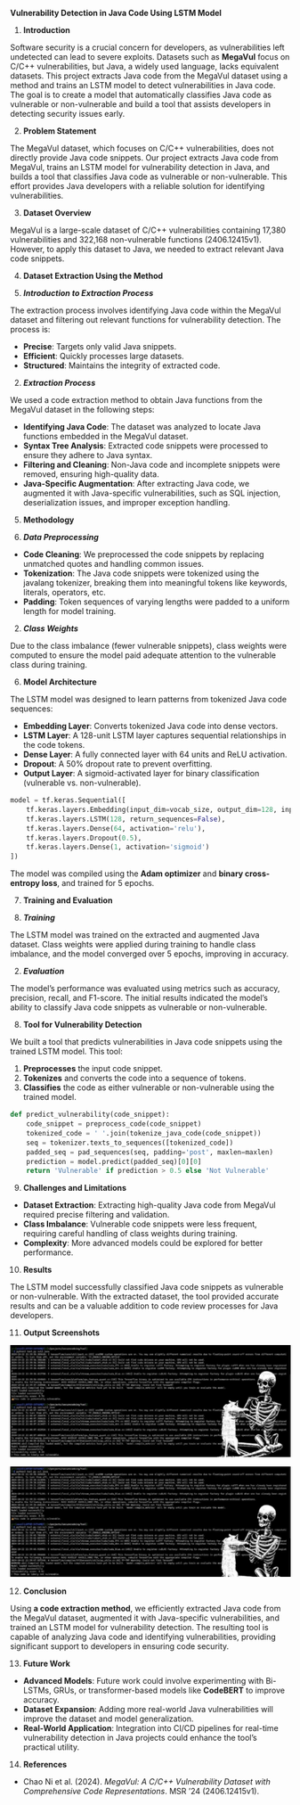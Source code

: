 **Vulnerability Detection in Java Code Using LSTM Model**

1. **Introduction**

Software security is a crucial concern for developers, as vulnerabilities left undetected can lead to severe exploits. Datasets such as **MegaVul** focus on C/C++ vulnerabilities, but Java, a widely used language, lacks equivalent datasets. This project extracts Java code from the MegaVul dataset using a method and trains an LSTM model to detect vulnerabilities in Java code. The goal is to create a model that automatically classifies Java code as vulnerable or non-vulnerable and build a tool that assists developers in detecting security issues early.

2. **Problem Statement**

The MegaVul dataset, which focuses on C/C++ vulnerabilities, does not directly provide Java code snippets. Our project extracts Java code from MegaVul, trains an LSTM model for vulnerability detection in Java, and builds a tool that classifies Java code as vulnerable or non-vulnerable. This effort provides Java developers with a reliable solution for identifying vulnerabilities.

3. **Dataset Overview**

MegaVul is a large-scale dataset of C/C++ vulnerabilities containing 17,380 vulnerabilities and 322,168 non-vulnerable functions (2406.12415v1). However, to apply this dataset to Java, we needed to extract relevant Java code snippets.

4. **Dataset Extraction Using the Method**

1. ***Introduction to Extraction Process***

The extraction process involves identifying Java code within the MegaVul dataset and filtering out relevant functions for vulnerability detection. The process is:

- **Precise**: Targets only valid Java snippets.
- **Efficient**: Quickly processes large datasets.
- **Structured**: Maintains the integrity of extracted code.

2. ***Extraction Process***

We used a code extraction method to obtain Java functions from the MegaVul dataset in the following steps:

- **Identifying Java Code**: The dataset was analyzed to locate Java functions embedded in the MegaVul dataset.
- **Syntax Tree Analysis**: Extracted code snippets were processed to ensure they adhere to Java syntax.
- **Filtering and Cleaning**: Non-Java code and incomplete snippets were removed, ensuring high-quality data.
- **Java-Specific Augmentation**: After extracting Java code, we augmented it with Java-specific vulnerabilities, such as SQL injection, deserialization issues, and improper exception handling.

5. **Methodology**

1. ***Data Preprocessing***
- **Code Cleaning**: We preprocessed the code snippets by replacing unmatched quotes and handling common issues.
- **Tokenization**: The Java code snippets were tokenized using the javalang tokenizer, breaking them into meaningful tokens like keywords, literals, operators, etc.
- **Padding**: Token sequences of varying lengths were padded to a uniform length for model training.

2. ***Class Weights***

Due to the class imbalance (fewer vulnerable snippets), class weights were computed to ensure the model paid adequate attention to the vulnerable class during training.

6. **Model Architecture**

The LSTM model was designed to learn patterns from tokenized Java code sequences:

- **Embedding Layer**: Converts tokenized Java code into dense vectors.
- **LSTM Layer**: A 128-unit LSTM layer captures sequential relationships in the code tokens.
- **Dense Layer**: A fully connected layer with 64 units and ReLU activation.
- **Dropout**: A 50% dropout rate to prevent overfitting.
- **Output Layer**: A sigmoid-activated layer for binary classification (vulnerable vs. non-vulnerable).

```python
model = tf.keras.Sequential([
    tf.keras.layers.Embedding(input_dim=vocab_size, output_dim=128, input_length=maxlen),
    tf.keras.layers.LSTM(128, return_sequences=False),
    tf.keras.layers.Dense(64, activation='relu'),
    tf.keras.layers.Dropout(0.5),
    tf.keras.layers.Dense(1, activation='sigmoid')
])
```

The model was compiled using the **Adam optimizer** and **binary cross-entropy loss**, and trained for 5 epochs.

7. **Training and Evaluation**

1. ***Training***

The LSTM model was trained on the extracted and augmented Java dataset. Class weights were applied during training to handle class imbalance, and the model converged over 5 epochs, improving in accuracy.

2. ***Evaluation***

The model’s performance was evaluated using metrics such as accuracy, precision, recall, and F1-score. The initial results indicated the model’s ability to classify Java code snippets as vulnerable or non-vulnerable.

8. **Tool for Vulnerability Detection**

We built a tool that predicts vulnerabilities in Java code snippets using the trained LSTM model. This tool:

1. **Preprocesses** the input code snippet.
2. **Tokenizes** and converts the code into a sequence of tokens.
3. **Classifies** the code as either vulnerable or non-vulnerable using the trained model.

```python
def predict_vulnerability(code_snippet):
    code_snippet = preprocess_code(code_snippet)
    tokenized_code = ' '.join(tokenize_java_code(code_snippet))
    seq = tokenizer.texts_to_sequences([tokenized_code])
    padded_seq = pad_sequences(seq, padding='post', maxlen=maxlen)
    prediction = model.predict(padded_seq)[0][0]
    return 'Vulnerable' if prediction > 0.5 else 'Not Vulnerable'
```

9. **Challenges and Limitations**
- **Dataset Extraction**: Extracting high-quality Java code from MegaVul required precise filtering and validation.
- **Class Imbalance**: Vulnerable code snippets were less frequent, requiring careful handling of class weights during training.
- **Complexity**: More advanced models could be explored for better performance.

10. **Results**

The LSTM model successfully classified Java code snippets as vulnerable or non-vulnerable. With the extracted dataset, the tool provided accurate results and can be a valuable addition to code review processes for Java developers.

11. **Output Screenshots**

![](Aspose.Words.b7c728c7-6e89-4ddd-88d9-5c4c736d461a.002.jpeg)

![](Aspose.Words.b7c728c7-6e89-4ddd-88d9-5c4c736d461a.003.jpeg)


12. **Conclusion**

Using **a code extraction method**, we efficiently extracted Java code from the MegaVul dataset, augmented it with Java-specific vulnerabilities, and trained an LSTM model for vulnerability detection. The resulting tool is capable of analyzing Java code and identifying vulnerabilities, providing significant support to developers in ensuring code security.

13. **Future Work**
- **Advanced Models**: Future work could involve experimenting with Bi-LSTMs, GRUs, or transformer-based models like **CodeBERT** to improve accuracy.
- **Dataset Expansion**: Adding more real-world Java vulnerabilities will improve the dataset and model generalization.
- **Real-World Application**: Integration into CI/CD pipelines for real-time vulnerability detection in Java projects could enhance the tool’s practical utility.

14. **References**
- Chao Ni et al. (2024). *MegaVul: A C/C++ Vulnerability Dataset with Comprehensive Code Representations*. MSR ’24 (2406.12415v1).
